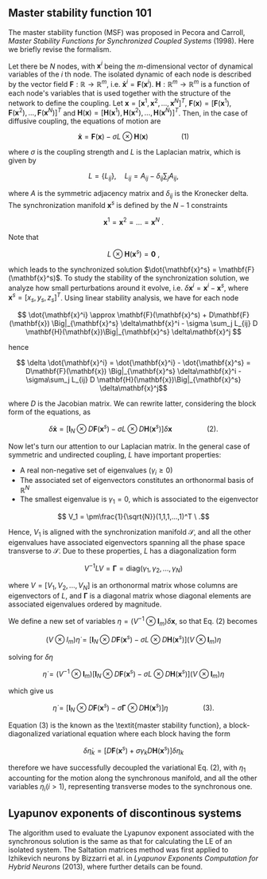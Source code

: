 ## Master stability function 101

The master stability function (MSF) was proposed in Pecora and Carroll, *Master Stability Functions for Synchronized Coupled Systems* (1998). Here we briefly revise the formalism.

Let there be $N$ nodes, with $\mathbf{x}^i$ being the $m$-dimensional vector of dynamical variables of the $i$ th node. The isolated dynamic of each node is described by the vector field $\mathbf{F} : \mathbb{R} \rightarrow \mathbb{R}^m$, i.e. $\mathbf{\dot{x}}^i = \mathbf{F}(\mathbf{x}^i)$. $\mathbf{H}: \mathbb{R}^m \rightarrow \mathbb{R}^m$ is a function of each node's variables that is used together with the structure of the network to define the coupling. Let $\mathbf{x} = [\mathbf{x}^1, \mathbf{x}^2, ...,\mathbf{x}^N]^T$, $\mathbf{F}(\mathbf{x}) = [\mathbf{F}(\mathbf{x}^1), \mathbf{F}(\mathbf{x}^2), ..., \mathbf{F}(\mathbf{x}^N)]^T$ and $\mathbf{H}(\mathbf{x}) = [\mathbf{H}(\mathbf{x}^1),\mathbf{H}(\mathbf{x}^2), ...,\mathbf{H}(\mathbf{x}^N)]^T$. Then, in the case of diffusive coupling, the equations of motion are
```math
\mathbf{\dot{x}} = \mathbf{F}(\mathbf{x}) - \sigma L \otimes \mathbf{H}(\mathbf{x}) \quad\quad\quad\quad(1)
```
where $\sigma$ is the coupling strength and $L$ is the Laplacian matrix, which is given by
```math
L = \{L_{ij}\},\quad L_{ij} = A_{ij} - \delta_{ij} \sum_j A_{ij},
```
where $A$ is the symmetric adjacency matrix and $\delta_{ij}$ is the Kronecker delta. 
The synchronization manifold $\mathbf{x}^s$ is defined by the $N-1$ constraints
```math
    \mathbf{x}^1 = \mathbf{x}^2 = ... = \mathbf{x}^N \ .
```
Note that
```math
    L \otimes \mathbf{H}(\mathbf{x}^s) = \mathbf{0} \ ,
```
which leads to the synchronized solution $\dot{\mathbf{x}^s} = \mathbf{F}(\mathbf{x}^s)$.
To study the stability of the synchronization solution, we analyze how small perturbations around it evolve, i.e. $\delta\mathbf{x}^i = \mathbf{x}^i - \mathbf{x}^s$,
where $\mathbf{x}^s = [x_s, y_s, z_s]^T$. Using linear stability analysis, we have for each node
```math
    \dot{\mathbf{x}^i} \approx \mathbf{F}(\mathbf{x}^s) + D\mathbf{F}(\mathbf{x}) \Big|_{\mathbf{x}^s} \delta\mathbf{x}^i - \sigma \sum_j L_{ij} D \mathbf{H}(\mathbf{x})\Big|_{\mathbf{x}^s} \delta\mathbf{x}^j 
```
hence
```math
    \delta \dot{\mathbf{x}^i} = \dot{\mathbf{x}^i} - \dot{\mathbf{x}^s} = D\mathbf{F}(\mathbf{x}) \Big|_{\mathbf{x}^s} \delta\mathbf{x}^i - \sigma\sum_j L_{ij} D \mathbf{H}(\mathbf{x})\Big|_{\mathbf{x}^s} \delta\mathbf{x}^j
```
where $D$ is the Jacobian matrix. We can rewrite latter, considering the block form of the equations, as
```math
    \delta\mathbf{\dot{x}} = [\mathbf{I}_N \otimes D \mathbf{F}(\mathbf{x}^s) - \sigma L \otimes D\mathbf{H}(\mathbf{x}^s)] \delta \mathbf{x} \ \quad\quad\quad\quad(2).
```
Now let's turn our attention to our Laplacian matrix. In the general case of symmetric and undirected coupling, $L$ have important properties:
- A real non-negative set of eigenvalues ($\gamma_i \geq 0$)
- The associated set of eigenvectors constitutes an orthonormal basis of $\mathbb{R}^N$
- The smallest eigenvalue is $\gamma_1 = 0$, which is associated to the eigenvector
```math
    V_1 = \pm\frac{1}{\sqrt{N}}(1,1,1,...,1)^T \ .
```
Hence, $V_1$ is aligned with the synchronization manifold $\mathcal{S}$, and all the other eigenvalues have associated eigenvectors spanning all the phase space transverse to $\mathcal{S}$.
Due to these properties, $L$ has a diagonalization form 
```math
    V^{-1} L V = \mathbf{\Gamma} = \text{diag}(\gamma_1, \gamma_2, ..., \gamma_N)
```
where $V = [V_1,V_2,...,V_N]$ is an orthonormal matrix whose columns are eigenvectors of $L$, and $\mathbf{\Gamma}$ is a diagonal matrix whose diagonal elements are associated eigenvalues ordered by magnitude.

We define a new set of variables $\eta = (V^{-1} \otimes \mathbf{I}_m)\delta\mathbf{x}$, so that Eq. (2) becomes
```math
    (V \otimes I_m) \dot{\eta} = [\mathbf{I}_N \otimes D \mathbf{F}(\mathbf{x}^s) - \sigma L \otimes D\mathbf{H}(\mathbf{x}^s)] (V \otimes \mathbf{I}_m)\eta
```
solving for $\delta\eta$
```math
    \dot{\eta} = (V^{-1} \otimes \mathbf{I}_m) [\mathbf{I}_N \otimes D \mathbf{F}(\mathbf{x}^s) - \sigma L \otimes D\mathbf{H}(\mathbf{x}^s)] (V \otimes \mathbf{I}_m)\eta
```
which give us
```math
    \dot{\eta} = [\mathbf{I}_N \otimes D \mathbf{F}(\mathbf{x}^s) - \sigma \mathbf{\Gamma} \otimes D\mathbf{H}(\mathbf{x}^s)] \eta \ \quad\quad\quad\quad(3).
```
Equation (3) is the known as the \textit{master stability function}, a block-diagonalized variational equation where each block having the form
```math
    \delta\dot{\eta}_k = [D\mathbf{F}(\mathbf{x}^s) + \sigma \gamma_k D \mathbf{H}(\mathbf{x}^s)] \delta\eta_k
```
therefore we have successfully decoupled the variational Eq. (2), with $\eta_1$ accounting for the motion along the synchronous manifold, and all the other variables $\eta_i (i > 1)$, representing transverse modes to the synchronous one. 


## Lyapunov exponents of discontinous systems

The algorithm used to evaluate the Lyapunov exponent associated with the synchronous solution is the same as that for calculating the LE of an isolated system. The Saltation matrices method was first applied to Izhikevich neurons by Bizzarri et al. in *Lyapunov Exponents Computation for Hybrid Neurons* (2013), where further details can be found.
